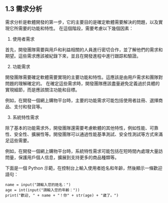 ## 1.3 需求分析

需求分析是軟體開發的第一步，它的主要目的是確定軟體需要解決的問題，以及實現它所需要的功能和特性。 在這個階段，需要考慮以下幾個因素：

1. 使用者需求

首先，開發團隊需要與用戶和利益相關的人員進行密切合作，並了解他們的需求和期望。這些需求應該被紀錄下來，並且在開發進程中進行跟踪和驗證。

2. 功能需求

開發團隊需要確定軟體需要實現的主要功能和特性。這應該是由用戶需求和團隊對問題的理解確定的。 在確定這些需求時，開發團隊應該盡量避免定義過於具體的實現細節，而是應該關注功能和目標。

例如，在開發一個網上購物平台時，主要的功能需求可能包括使用者註冊、選擇商品、支付和發貨等。

3. 系統特性需求

除了基本的功能需求外，開發團隊還需要考慮軟體的其他特性，例如性能、可靠性、安全性、擴展性等。開發團隊可以通過性能基準測試、安全性測試等方式來滿足這些需要。

例如，在開發一個網上購物平台時，系統特性需求可能包括在短時間內處理大量訪問量，保護用戶個人信息，擴展到支持更多的商品種類等。

下面是一個 Python 示範，在控制台上輸入使用者姓名和年齡，然後顯示一條歡迎語句：

```
name = input("請輸入您的姓名：")
age = int(input("請輸入您的年齡："))
print("歡迎, " + name + "！你" + str(age) + "歲了。")
```